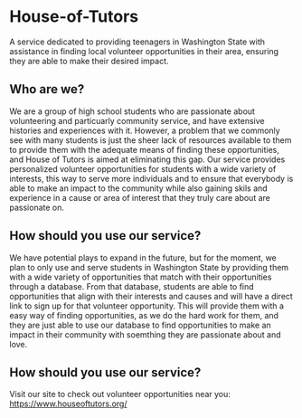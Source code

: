 # House-of-Tutors
A service dedicated to providing teenagers in Washington State with assistance in finding local volunteer opportunities in their area, ensuring they are able to make their desired impact. 

## <a name="_56kfpodyq5td"></a>Who are we? 
We are a group of high school students who are passionate about volunteering and particuarly community service, and have extensive histories and experiences with it. However, a problem that we commonly see with many students is just the sheer lack of resources available to them to provide them with the adequate means of finding these opportunities, and House of Tutors is aimed at eliminating this gap. Our service provides personalized volunteer opportunities for students with a wide variety of interests, this way to serve more individuals and to ensure that everybody is able to make an impact to the community while also gaining skils and experience in a cause or area of interest that they truly care about are passionate on. 

## <a name="_56kfpodyq5td"></a>How should you use our service? 

We have potential plays to expand in the future, but for the moment, we plan to only use and serve students in Washington State by providing them with a wide variety of opportunities that match with their opportunities through a database. From that database, students are able to find opportunities that align with their interests and causes and will have a direct link to sign up for that volunteer opportunity. This will provide them with a easy way of finding opportunities, as we do the hard work for them, and they are just able to use our database to find opportunities to make an impact in their community with soemthing they are passionate about and love. 

## <a name="_56kfpodyq5td"></a>How should you use our service? 

Visit our site to check out volunteer opportunities near you: https://www.houseoftutors.org/
